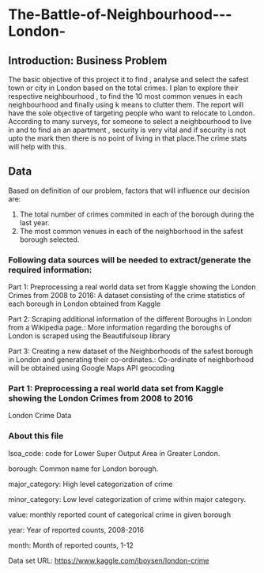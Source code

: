 # The-Battle-of-Neighbourhood---London-

## Introduction: Business Problem

The basic objective of this project it to find , analyse and select the safest town or city in London based on the total crimes. I plan to explore their respective neighbourhood ,  to find the 10 most common venues in each neighbourhood and finally using k means to clutter them.
The report will have the sole objective of targeting people who want to relocate to London.
According to many surveys, for someone to select a neighbourhood to live in and to find an an apartment , security is very vital and if security is not upto the mark then there is no point of living in that place.The crime stats will help with this.

## Data 

Based on definition of our problem, factors that will influence our decision are:

1. The total number of crimes commited in each of the borough during the last year.
2. The most common venues in each of the neighborhood in the safest borough selected.

### Following data sources will be needed to extract/generate the required information:

Part 1: Preprocessing a real world data set from Kaggle showing the London Crimes from 2008 to 2016: A dataset consisting of the crime statistics of each borough in London obtained from Kaggle

Part 2: Scraping additional information of the different Boroughs in London from a Wikipedia page.: More information regarding the boroughs of London is scraped using the Beautifulsoup library

Part 3: Creating a new dataset of the Neighborhoods of the safest borough in London and generating their co-ordinates.: Co-ordinate of neighborhood will be obtained using Google Maps API geocoding

### Part 1: Preprocessing a real world data set from Kaggle showing the London Crimes from 2008 to 2016

London Crime Data

### About this file

lsoa_code: code for Lower Super Output Area in Greater London.

borough: Common name for London borough.

major_category: High level categorization of crime

minor_category: Low level categorization of crime within major category.

value: monthly reported count of categorical crime in given borough

year: Year of reported counts, 2008-2016

month: Month of reported counts, 1-12

Data set URL: https://www.kaggle.com/jboysen/london-crime
